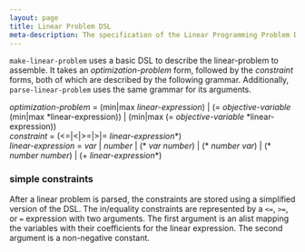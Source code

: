```yaml
---
layout: page
title: Linear Problem DSL
meta-description: The specification of the Linear Programming Problem DSL
---
```


`make-linear-problem` uses a basic DSL to describe the linear-problem to assemble.
It takes an *optimization-problem* form, followed by the *constraint* forms, both of which are described by the following grammar.
Additionally, `parse-linear-problem` uses the same grammar for its arguments.

*optimization-problem* = (min|max *linear-expression*) | (= *objective-variable* (min|max *linear-expression)) | (min|max (= *objective-variable* *linear-expression))  
*constraint* = (<=|<|>=|>|= *linear-expression*\*)  
*linear-expression* = *var* | *number* | (\* *var* *number*) | (\* *number* *var*) | (\* *number* *number*) | (+ *linear-expression*\*)

### simple constraints
After a linear problem is parsed, the constraints are stored using a simplified version of the DSL.
The in/equality constraints are represented by a `<=`, `>=`, or `=` expression with two arguments.
The first argument is an alist mapping the variables with their coefficients for the linear expression.
The second argument is a non-negative constant.
